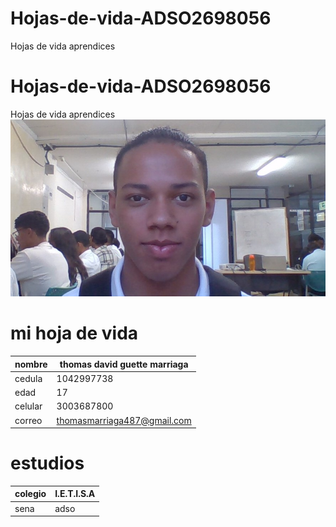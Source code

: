 # Hojas-de-vida-ADSO2698056
Hojas de vida aprendices
# Hojas-de-vida-ADSO2698056
Hojas de vida aprendices
![foto](https://github.com/Thomasmarriag/hoja-de-vida/blob/main/WIN_20230227_08_12_35_Pro%20(2).jpg)
# mi hoja de vida

|nombre | thomas david guette marriaga |
|-------|------------------------------|
|cedula | 1042997738|
| edad  | 17 |
|celular| 3003687800|
|correo | thomasmarriaga487@gmail.com|


# estudios

|colegio | I.E.T.I.S.A |
|--------|-------------|
| sena   | adso        |